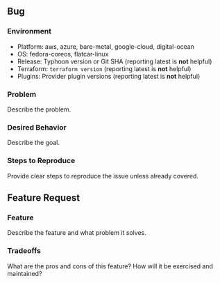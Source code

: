 <!-- Fill in either the 'Bug' or 'Feature Request' section -->

## Bug

### Environment

* Platform: aws, azure, bare-metal, google-cloud, digital-ocean
* OS: fedora-coreos, flatcar-linux
* Release: Typhoon version or Git SHA (reporting latest is **not** helpful)
* Terraform: `terraform version` (reporting latest is **not** helpful)
* Plugins: Provider plugin versions (reporting latest is **not** helpful)

### Problem

Describe the problem.

### Desired Behavior

Describe the goal.

### Steps to Reproduce

Provide clear steps to reproduce the issue unless already covered.

## Feature Request

### Feature

Describe the feature and what problem it solves.

### Tradeoffs

What are the pros and cons of this feature? How will it be exercised and maintained?

